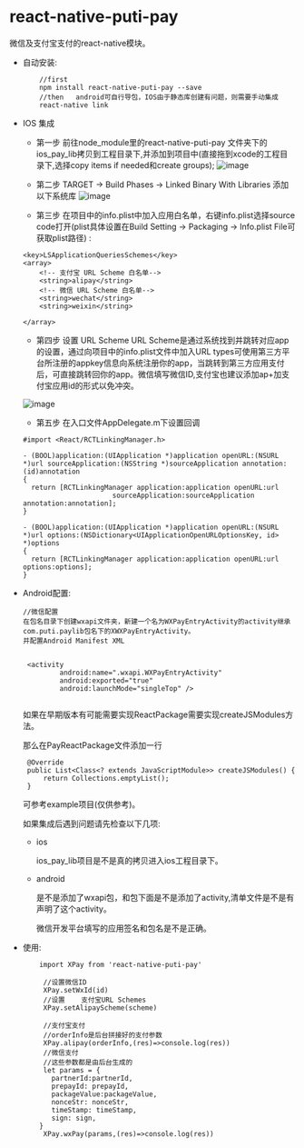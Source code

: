 # react-native-puti-pay
微信及支付宝支付的react-native模块。       
- 自动安装:
   ```
       //first
       npm install react-native-puti-pay --save
       //then   android可自行导包，IOS由于静态库创建有问题，则需要手动集成
       react-native link
   ```
- IOS 集成

   - 第一步 前往node_module里的react-native-puti-pay 文件夹下的ios_pay_lib拷贝到工程目录下,并添加到项目中(直接拖到xcode的工程目录下,选择copy items if needed和create groups);
   ![image](https://github.com/puti94/react-native-puti-pay/blob/master/screenshot/WX20171125-142527.png)
   - 第二步 TARGET -> Build Phases -> Linked Binary With Libraries 添加以下系统库
   ![image](https://github.com/puti94/react-native-puti-pay/blob/master/screenshot/WX20171125-142402.png)

   - 第三步 在项目中的info.plist中加入应用白名单，右键info.plist选择source code打开(plist具体设置在Build Setting -> Packaging -> Info.plist File可获取plist路径) :
   
   ```
   <key>LSApplicationQueriesSchemes</key>
   <array>
       <!-- 支付宝 URL Scheme 白名单-->
       <string>alipay</string>
       <!-- 微信 URL Scheme 白名单-->
       <string>wechat</string>
       <string>weixin</string>

   </array>

   ```

   - 第四步 设置 URL Scheme URL Scheme是通过系统找到并跳转对应app的设置，通过向项目中的info.plist文件中加入URL types可使用第三方平台所注册的appkey信息向系统注册你的app，当跳转到第三方应用支付后，可直接跳转回你的app。微信填写微信ID,支付宝也建议添加ap+加支付宝应用id的形式以免冲突。

  ![image](https://github.com/puti94/react-native-puti-pay/blob/master/screenshot/WX20171125-142504.png)

   - 第五步 在入口文件AppDelegate.m下设置回调
   
   ```
   #import <React/RCTLinkingManager.h>

   - (BOOL)application:(UIApplication *)application openURL:(NSURL *)url sourceApplication:(NSString *)sourceApplication annotation:(id)annotation
   {
     return [RCTLinkingManager application:application openURL:url
                         sourceApplication:sourceApplication annotation:annotation];
   }

   - (BOOL)application:(UIApplication *)application openURL:(NSURL *)url options:(NSDictionary<UIApplicationOpenURLOptionsKey, id> *)options
   {
     return [RCTLinkingManager application:application openURL:url options:options];
   }

   ```



- Android配置:

   ```
   //微信配置
   在包名目录下创建wxapi文件夹，新建一个名为WXPayEntryActivity的activity继承 com.puti.paylib包名下的XWXPayEntryActivity。
   并配置Android Manifest XML
   
 
    <activity
            android:name=".wxapi.WXPayEntryActivity"
            android:exported="true"
            android:launchMode="singleTop" />

  
   ```
   如果在早期版本有可能需要实现ReactPackage需要实现createJSModules方法。

   那么在PayReactPackage文件添加一行
   ```
    @Override
    public List<Class<? extends JavaScriptModule>> createJSModules() {
        return Collections.emptyList();
    }
   ```

   可参考example项目(仅供参考)。

   如果集成后遇到问题请先检查以下几项:
   - ios

        ios_pay_lib项目是不是真的拷贝进入ios工程目录下。
   - android

        是不是添加了wxapi包，和包下面是不是添加了activity,清单文件是不是有声明了这个activity。

        微信开发平台填写的应用签名和包名是不是正确。


- 使用:

   ```
       import XPay from 'react-native-puti-pay'

        //设置微信ID
        XPay.setWxId(id)
        //设置	支付宝URL Schemes
        XPay.setAlipayScheme(scheme)
        
        //支付宝支付
        //orderInfo是后台拼接好的支付参数
        XPay.alipay(orderInfo,(res)=>console.log(res))
        //微信支付
        //这些参数都是由后台生成的
        let params = {
          partnerId:partnerId,
          prepayId: prepayId,
          packageValue:packageValue,
          nonceStr: nonceStr,
          timeStamp: timeStamp,
          sign: sign,
       }
        XPay.wxPay(params,(res)=>console.log(res))

   ```

